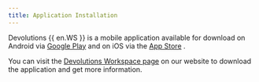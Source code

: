 ```yaml
---
title: Application Installation
---
```

Devolutions {{ en.WS }} is a mobile application available for download on Android via [Google Play](https://play.google.com/store/apps/details?id=net.devolutions.authenticator) and on iOS via the [App Store](https://apps.apple.com/ca/app/devolutions-authenticator/id1462282993) .  

You can visit the [Devolutions Workspace page](https://devolutions.net/workspace) on our website to download the application and get more information. 